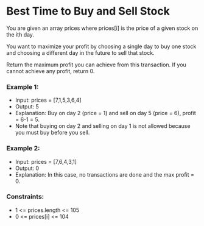 # Best Time to Buy and Sell Stock


You are given an array prices where prices[i] is the price of a given stock on the ith day.


You want to maximize your profit by choosing a single day to buy one stock and choosing a different day in the future to sell that stock.


Return the maximum profit you can achieve from this transaction. If you cannot achieve any profit, return 0.

 

###  Example 1:

- Input: prices = [7,1,5,3,6,4]
- Output: 5
- Explanation: Buy on day 2 (price = 1) and sell on day 5 (price = 6), profit = 6-1 = 5.
- Note that buying on day 2 and selling on day 1 is not allowed because you must buy before you sell.
### Example 2:

- Input: prices = [7,6,4,3,1]
- Output: 0
- Explanation: In this case, no transactions are done and the max profit = 0.
 

### Constraints:

- 1 <= prices.length <= 105
- 0 <= prices[i] <= 104